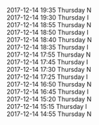 2017-12-14 19:35 Thursday  N  
2017-12-14 19:30 Thursday  I  
2017-12-14 18:55 Thursday  N  
2017-12-14 18:50 Thursday  I  
2017-12-14 18:40 Thursday  N  
2017-12-14 18:35 Thursday  I  
2017-12-14 17:55 Thursday  N  
2017-12-14 17:45 Thursday  I  
2017-12-14 17:30 Thursday  N  
2017-12-14 17:25 Thursday  I  
2017-12-14 16:50 Thursday  N  
2017-12-14 16:45 Thursday  I  
2017-12-14 15:20 Thursday  N  
2017-12-14 15:15 Thursday  I  
2017-12-14 14:55 Thursday  N  

